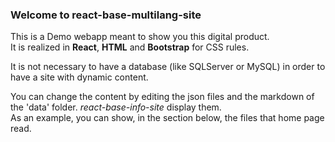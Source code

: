 ### Welcome to **react-base-multilang-site**  
This is a Demo webapp meant to show you this digital product.  
It is realized in **React**, **HTML** and **Bootstrap** for CSS rules.  
  
It is not necessary to have a database (like SQLServer or MySQL) in order to have a site with dynamic content.  
  
You can change the content by editing the json files and the markdown of the 'data' folder. *react-base-info-site* display them.  
As an example, you can show, in the section below, the files that home page read.
